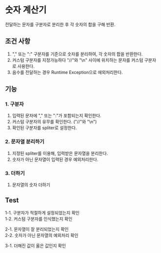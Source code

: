 # 숫자 계산기
전달하는 문자를 구분자로 분리한 후 각 숫자의 합을 구해 반환. <br>

## 조건 사항
1. "," 또는 ":" 구분자를 기준으로 숫자를 분리하여, 각 숫자의 합을 반환한다.
2. 커스텀 구분자를 지정가능하다 "//"와 "\n" 사이에 위치하는 문자를 커스텀 구분자로 사용한다.
3. 음수를 전달하는 경우 Runtime Exception으로 에외처리한다.

## 기능

### 1. 구분자
1. 입력된 문자에 "," 또는 ":"가 포함되는지 확인한다.
2. 커스텀 구분자의 유무를 확인한다. ("//"와 "\n")
3. 확인된 구분자를 spliter로 설정한다.

### 2. 문자열 분리하기
1. 지정된 spliter를 이용해, 입력받은 문자열을 분리한다.
2. 숫자가 아닌 문자열이 입력된 경우 예외처리한다.

### 3. 더하기
1. 문자열의 숫자 더하기

## Test
1-1. 구분자가 적절하게 설정되었는지 확인 <br>
1-2. 커스텀 구분자를 인식했는지 확인

2-1. 문자열이 잘 분리되었는지 확인 <br>
2-2. 숫자가 아닌 문자열의 예외처리 확인 <br>

3-1. 더해진 값이 옳은 값인지 확인